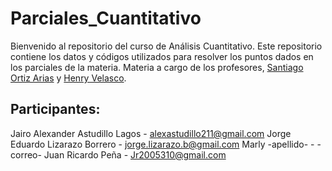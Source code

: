 # Parciales_Cuantitativo
Bienvenido al repositorio del curso de Análisis Cuantitativo. Este repositorio contiene los datos y códigos utilizados para resolver los puntos dados en los parciales de la materia. Materia a cargo de los profesores, [Santiago Ortiz Arias](https://www.researchgate.net/profile/Santiago-Ortiz) y
[Henry Velasco](https://www.researchgate.net/profile/Henry-Velasco).


## Participantes:
Jairo Alexander Astudillo Lagos - alexastudillo211@gmail.com 
Jorge Eduardo Lizarazo Borrero - jorge.lizarazo.b@gmail.com
Marly -apellido- - -correo-
Juan Ricardo Peña - Jr2005310@gmail.com
